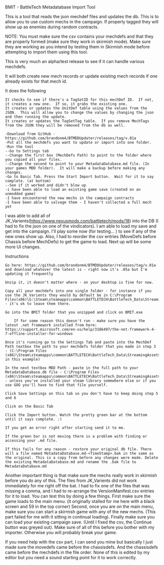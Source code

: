BMIT - BattleTech Metadatabase Import Tool

This is a tool that reads the json mechdef files and updates the db.  This is to allow you to use custom mechs in the campaign.  If properly tagged they will show up as enemies during random contracts.

NOTE: You must make sure the csv contains your mechdefs and that they are properly formed (make sure they work in skirmish mode). Make sure they are working as you intend by testing them in Skirmish mode before attempting to import them using this tool.  

This is very much an alpha/test release to see if it can handle various mechdefs.

It will both create new mech records or update existing mech records if one already exists for that mech id.

It does the following

    It checks to see if there's a TagSetID for this mechDef ID.  If not, it creates a new one.  If so, it grabs the existing one.
    It creates or updates the UnitDef table using the values from the JSON.  This will allow you to change the values by changing the json and then running the update.
    It creates or updates the TagSetTag table.  If you remove MechTags from the JSON they will be removed from the db as well.

    -Download from GitHub - https://github.com/brandonm4/BTMDDUpdater/releases/tag/v.01a
    -Put all the mechdefs you want to update or import into one folder.
    -Run the tool
	--Go to Settings tab
    --Change the first box (MechDefs Path) to point to the folder where you copied all your files.
    --Change the second to point to your MetadataDatabase.md file. (In your games MDD folder).  It will make a backup before making any changes.
    -Go to Basic Tab. Press the Start Import button.  Wait for it to say complete. (at bottom)           
    --See if it worked and didn't blow up
    -i have been able to load an existing game save (created on an unmodded game)
    -I have encountered the new mechs in the campaign contracts
    -I have been able to salvage them - I haven't collected a full mech yet


I was able to add all of JK_Varients(https://www.nexusmods.com/battletech/mods/18) into the DB (I had to fix the json on one of the vindicators).  I am able to load my save and get into the campaign.  I'll play some now (for testing... ) to see if any of the new ones show up. Also, I had to reorder the csv entries (MoveDefs before Chassis before MechDefs) to get the game to load.
Next up will be some more UI changes.

Instructions


    Go here: https://github.com/brandonm4/BTMDDUpdater/releases/tag/v.01a and download whatever the latest is - right now it's .05a but I'm updating it frequently

    Unzip it, it doesn't matter where - on your desktop is fine for now.

    Copy all your mechdefs into one single folder - for instance if you use the JK_Varients they would by default be in C:\Program Files(x86)\G:\Steam\steamapps\common\BATTLETECH\BattleTech_Data\StreamingAssets\data\mods\JK_Variants\mech - it's ok to leave them there.

    Go into the BMIT folder that you unzipped and click on BMIT.exe

        If for some reason this doesn't run - make sure you have the latest .net framework installed from here: https://support.microsoft.com/en-us/help/3186497/the-net-framework-4-7-offline-installer-for-windows

    Once it's running go to the Settings Tab and paste into the MechDef Path textbox the path to your mechdefs folder that you made in step 3 - (C:\Program Files (x86)\Steam\steamapps\common\BATTLETECH\BattleTech_Data\StreamingAssets\data\mods\JK_Variants\mech in this example)

    In the next textbox MDD Path - paste in the full path to your MetadataDatabase.db file - C:\Program Files (x86)\Steam\steamapps\common\BATTLETECH\BattleTech_Data\StreamingAssets\MDD\MetadataDatabase.db - unless you've installed your steam library somewhere else or if you use GOG you'll have to find that file yourself.

    Click Save Settings on this tab so you don't have to keep doing step 5 and 6

    Click on the Basic Tab

    Click the Import button. Watch the pretty green bar at the bottom until it says complete. :)

    If you get an error right after starting send it to me.

    If the green bar is not moving there is a problem with finding or accessing your .md file.

    If this fails for any reason - restore your original db file. There will a file named MetadataDatabase.md-<TimeStamp>.bak in the same as the original. This is a copy from before any changes were made. Delete the existing MetadataDatabase.md and rename the .bak file to MetadataDatabase.md

Another important thing is that make sure the mechs really work in skirmish before you do any of this. The files from JK_Varients did not work immediately for me right off the bat. I had to fix one of the files that was missing a comma, and I had to re-arrange the VersionManifest.csv entries for it to load. You can test this by doing a few things. First make sure the game loads to the main menu. (it originally stalled for me here with a black screen and 59 in the top corner) Second, once you are on the main menu, make sure you can start a skirmish game with any of the new mechs. (This part failed for me with it sitting in continual loading). Finally make sure you can load your existing campaign save. (Until I fixed the csv, the Continue button was greyed out). Make sure of all of this before you bother with my importer. Otherwise you will probably break your game.

If you need help with the csv part, I can send you mine but basically I just made sure the movedefs came before the chassisdefs. And the chassisdefs came before the mechdefs in the file order. None of this is edited by my editor but you need a sound starting point for it to work correctly.
